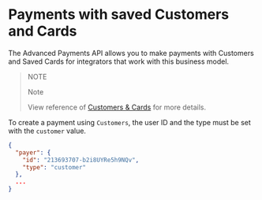 ﻿# Payments with saved Customers and Cards

The Advanced Payments API allows you to make payments with Customers and Saved Cards for integrators that work with this business model.

> NOTE
> 
> Note
>
> View reference of [Customers & Cards](https://www.mercadopago.com.br/developers/en/guides/payments/api/customers-and-cards) for more details.

To create a payment using `Customers`, the user ID and the type must be set with the `customer` value.

```json
{
  "payer": {
    "id": "213693707-b2i8UYRe5h9NQv",
    "type": "customer"
  },
  ...
}
```
